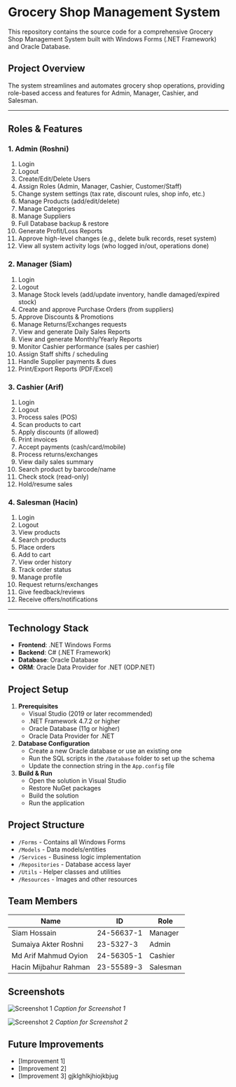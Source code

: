# Grocery Shop Management System

This repository contains the source code for a comprehensive Grocery Shop Management System built with Windows Forms (.NET Framework) and Oracle Database.

## Project Overview
The system streamlines and automates grocery shop operations, providing role-based access and features for Admin, Manager, Cashier, and Salesman.

---

## Roles & Features

### 1. Admin (Roshni)
1. Login
2. Logout
3. Create/Edit/Delete Users
4. Assign Roles (Admin, Manager, Cashier, Customer/Staff)
5. Change system settings (tax rate, discount rules, shop info, etc.)
6. Manage Products (add/edit/delete)
7. Manage Categories
8. Manage Suppliers
9. Full Database backup & restore
10. Generate Profit/Loss Reports
11. Approve high-level changes (e.g., delete bulk records, reset system)
12. View all system activity logs (who logged in/out, operations done)

### 2. Manager (Siam)
1. Login
2. Logout
3. Manage Stock levels (add/update inventory, handle damaged/expired stock)
4. Create and approve Purchase Orders (from suppliers)
5. Approve Discounts & Promotions
6. Manage Returns/Exchanges requests
7. View and generate Daily Sales Reports
8. View and generate Monthly/Yearly Reports
9. Monitor Cashier performance (sales per cashier)
10. Assign Staff shifts / scheduling
11. Handle Supplier payments & dues
12. Print/Export Reports (PDF/Excel)

### 3. Cashier (Arif)
1. Login
2. Logout
3. Process sales (POS)
4. Scan products to cart
5. Apply discounts (if allowed)
6. Print invoices
7. Accept payments (cash/card/mobile)
8. Process returns/exchanges
9. View daily sales summary
10. Search product by barcode/name
11. Check stock (read-only)
12. Hold/resume sales

### 4. Salesman (Hacin)
1. Login
2. Logout
3. View products
4. Search products
5. Place orders
6. Add to cart
7. View order history
8. Track order status
9. Manage profile
10. Request returns/exchanges
11. Give feedback/reviews
12. Receive offers/notifications

---

## Technology Stack
- **Frontend**: .NET Windows Forms
- **Backend**: C# (.NET Framework)
- **Database**: Oracle Database
- **ORM**: Oracle Data Provider for .NET (ODP.NET)

## Project Setup
1. **Prerequisites**
   - Visual Studio (2019 or later recommended)
   - .NET Framework 4.7.2 or higher
   - Oracle Database (11g or higher)
   - Oracle Data Provider for .NET
2. **Database Configuration**
   - Create a new Oracle database or use an existing one
   - Run the SQL scripts in the `/Database` folder to set up the schema
   - Update the connection string in the `App.config` file
3. **Build & Run**
   - Open the solution in Visual Studio
   - Restore NuGet packages
   - Build the solution
   - Run the application

## Project Structure
- `/Forms` - Contains all Windows Forms
- `/Models` - Data models/entities
- `/Services` - Business logic implementation
- `/Repositories` - Database access layer
- `/Utils` - Helper classes and utilities
- `/Resources` - Images and other resources

## Team Members
| Name | ID | Role |
|------|----|------|
| Siam Hossain | 24-56637-1 | Manager |
| Sumaiya Akter Roshni | 23-5327-3 | Admin |
| Md Arif Mahmud Oyion | 24-56305-1 | Cashier |
| Hacin Mijbahur Rahman | 23-55589-3 | Salesman |

## Screenshots
![Screenshot 1](path/to/screenshot1.png)
*Caption for Screenshot 1*

![Screenshot 2](path/to/screenshot2.png)
*Caption for Screenshot 2*

## Future Improvements
- [Improvement 1]
- [Improvement 2]
- [Improvement 3]
gjklghlkjhiojkbjug